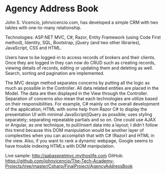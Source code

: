 Agency Address Book
==================
John S. Vicencio, johnvicencio.com, has developed a simple CRM with two tables with one-to-many relationship.

Technologies: ASP.NET MVC, C#, Razor, Entity Framework (using Code First method), Identity, SQL, Bootstrap, jQuery (and two other libraries), JavaScript, CSS and HTML.

Users have to be logged-in to access records of brokers and their clients. Once they are logged in they can now do CRUD such as creating records, viewing details of records, editing or updating them and deleting as well. Search, sorting and pagination are implemented.

The MVC design method separates concerns by putting all the logic as much as possible in the Controller. All data related entities are placed in the Model. The data are then displayed in the View through the Controller. Separation of concerns also mean that each technologies are utilize based on their responsibilities. For example, C# mainly on the overall development of the application; HTML with some help from Razor C# to display the presentation UI with minimal JavaScript/jQuery as possible; uses styling separately; separating repeatable partials and so on. One could use AJAX or Angular, as one technique, to pull/insert data into a layout; I didn't follow this trend because this DOM manipulation would be another layer of complexities when you can accomplish that with C# (Razor) and HTML in the view. Also, if you want to rank a dynamic webpage, Google seems to have trouble indexing HTMLs with DOM manipulation.

Live sample: http://aabaspnetmvc.mythoslife.com
GitHub: https://github.com/johnvicencio/The-Tech-Academy-Projects/tree/master/Csharp/FinalProject/AgencyAddressBook
